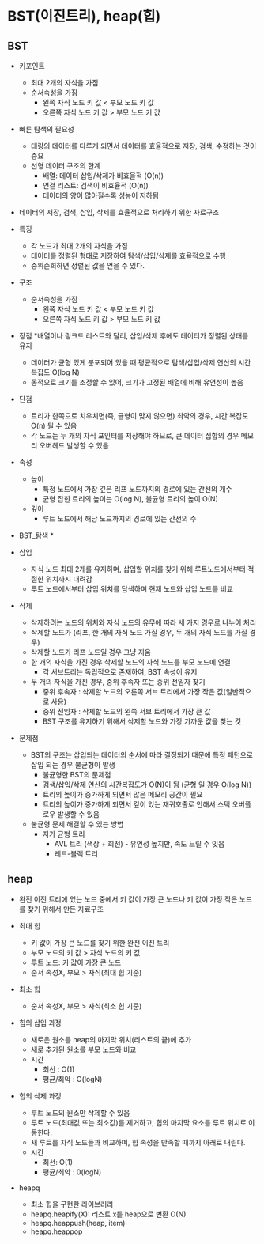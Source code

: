 # BST(이진트리), heap(힙)

## BST
- 키포인트
    * 최대 2개의 자식을 가짐
    * 순서속성을 가짐
        * 왼쪽 자식 노드 키 값 < 부모 노드 키 값
        * 오른쪽 자식 노드 키 값 > 부모 노드 키 값
- 빠른 탐색의 필요성
    * 대량의 데이터를 다루게 되면서 데이터를 효율적으로 저장, 검색, 수정하는 것이 중요
    * 선형 데이터 구조의 한계
        * 배열: 데이터 삽입/삭제가 비효율적 (O(n))
        * 연결 리스트: 검색이 비효율적 (O(n))
        * 데이터의 양이 많아질수록 성능이 저하됨
    
- 데이터의 저장, 검색, 삽입, 삭제를 효율적으로 처리하기 위한 자료구조
- 특징
    * 각 노드가 최대 2개의 자식을 가짐
    * 데이터를 정렬된 형태로 저장하여 탐색/삽입/삭제를 효율적으로 수행
    * 중위순회하면 정렬된 값을 얻을 수 있다.
- 구조
    * 순서속성을 가짐
        * 왼쪽 자식 노드 키 값 < 부모 노드 키 값
        * 오른쪽 자식 노드 키 값 > 부모 노드 키 값
- 장점
    *배열이나 링크드 리스트와 달리, 삽입/삭제 후에도 데이터가 정렬된 상태를 유지
    * 데이터가 균형 있게 분포되어 있을 때 평균적으로 탐색/삽입/삭제 연산의 시간복잡도 O(log N)
    * 동적으로 크기를 조정할 수 있어, 크기가 고정된 배열에 비해 유연성이 높음
- 단점
    * 트리가 한쪽으로 치우치면(즉, 균형이 맞지 않으면) 최악의 경우, 시간 복잡도 O(n) 될 수 있음
    * 각 노드는 두 개의 자식 포인터를 저장해야 하므로, 큰 데이터 집합의 경우 메모리 오버헤드 발생할 수 있음
- 속성
    * 높이
        * 특정 노드에서 가장 깊은 리프 노드까지의 경로에 있는 간선의 개수
        * 균형 잡힌 트리의 높이는 O(log N), 불균형 트리의 높이 O(N)
    * 깊이
        * 루트 노드에서 해당 노드까지의 경로에 있는 간선의 수
- BST_탐색
    * 
- 삽입
    * 자식 노드 최대 2개를 유지하며, 삽입할 위치를 찾기 위해 루트노드에서부터 적절한 위치까지 내려감
    * 루트 노드에서부터 삽입 위치를 담색하며 현재 노드와 삽입 노드를 비교
- 삭제
    * 삭제하려는 노드의 위치와 자식 노드의 유무에 따라 세 가지 경우로 나누어 처리
    * 삭제할 노드가 (리프, 한 개의 자식 노드 가질 경우, 두 개의 자식 노드를 가질 경우)
    * 삭제할 노드가 리프 노드일 경우 그냥 지움
    * 한 개의 자식을 가진 경우 삭제할 노드의 자식 노드를 부모 노드에 연결
        * 각 서브트리는 독립적으로 존재하여, BST 속성이 유지
    * 두 개의 자식을 가진 경우, 중위 후속자 또는 중위 전임자 찾기
        * 중위 후속자 : 삭제할 노드의 오른쪽 서브 트리에서 가장 작은 값(일반적으로 사용)
        * 중위 전임자 : 삭제할 노드의 왼쪽 서브 트리에서 가장 큰 값
        * BST 구조를 유지하기 위해서 삭제할 노드와 가장 가까운 값을 찾는 것
- 문제점
    * BST의 구조는 삽입되는 데이터의 순서에 따라 결정되기 때문에 특정 패턴으로 삽입 되는 경우 불균형이 발생
        * 불균형한 BST의 문제점
        * 검색/삽입/삭제 연산의 시간복잡도가 O(N)이 됨 (균형 일 경우 O(log N))
        * 트리의 높이가 증가하게 되면서 많은 메모리 공간이 필요
        * 트리의 높이가 증가하게 되면서 깊이 있는 재귀호출로 인해서 스택 오버플로우 발생할 수 있음
    * 불균형 문제 해결할 수 있는 방법
        * 자가 균형 트리
            * AVL 트리 (색상 + 회전) - 유연성 높지만, 속도 느릴 수 잇음
            * 레드-블랙 트리
    
## heap
- 완전 이진 트리에 있는 노드 중에서 키 값이 가장 큰 노드나 키 값이 가장 작은 노드를 찾기 위해서 만든 자료구조
- 최대 힙
    * 키 값이 가장 큰 노드를 찾기 위한 완전 이진 트리
    * 부모 노드의 키 값 > 자식 노드의 키 값
    * 루트 노드: 키 값이 가장 큰 노드
    * 순서 속성X, 부모 > 자식(최대 힙 기준)
- 최소 힙
    * 순서 속성X, 부모 > 자식(최소 힙 기준)
- 힙의 삽입 과정
    * 새로운 원소를 heap의 마지막 위치(리스트의 끝)에 추가
    * 새로 추가된 원소를 부모 노드와 비교
    * 시간
        * 최선 : O(1)
        * 평균/최악 : O(logN)
- 힙의 삭제 과정
    * 루트 노드의 원소만 삭제할 수 있음
    * 루트 노드(최대값 또는 최소값)를 제거하고, 힙의 마지막 요소를 루트 위치로 이동한다.
    * 새 루트를 자식 노드들과 비교하며, 힙 속성을 만족할 때까지 아래로 내린다.
    * 시간
        * 최선: O(1)
        * 평균/최악 : 0(logN)

- heapq
    * 최소 힙을 구현한 라이브러리
    * heapq.heapify(X): 리스트 x를 heap으로 변환 O(N)
    * heapq.heappush(heap, item)
    * heapq.heappop
    